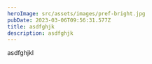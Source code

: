 ```yaml
---
heroImage: src/assets/images/pref-bright.jpg
pubDate: 2023-03-06T09:56:31.577Z
title: asdfghjk
description: asdfghjk
---
```

a﻿sdfghjkl